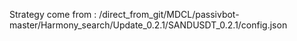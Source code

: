 Strategy come from : /direct_from_git/MDCL/passivbot-master/Harmony_search/Update_0.2.1/SANDUSDT_0.2.1/config.json